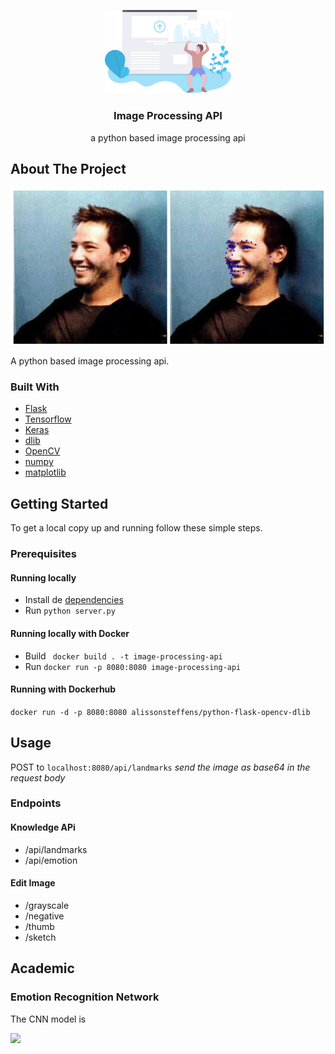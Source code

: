 <!-- PROJECT SHIELDS -->
<!--
*** I'm using markdown "reference style" links for readability.
*** Reference links are enclosed in brackets [ ] instead of parentheses ( ).
*** See the bottom of this document for the declaration of the reference variables
*** for contributors-url, forks-url, etc. This is an optional, concise syntax you may use.
*** https://www.markdownguide.org/basic-syntax/#reference-style-links
-->

<!-- PROJECT LOGO -->
<p align="center">
  <a href="https://github.com/github_username/repo">
    <img src="demo/cover.svg" alt="Logo" width="40%">
  </a>

  <h3 align="center">Image Processing API</h3>

  <p align="center">
    a python based image processing api
  </p>
</p>


<!-- ABOUT THE PROJECT -->

## About The Project

![](/demo/landmark.png)

A python based image processing api.


### Built With

* [Flask](https://github.com/pallets/flask)
* [Tensorflow](https://github.com/tensorflow/tensorflow)
* [Keras](https://github.com/keras-team/keras)
* [dlib](https://github.com/davisking/dlib)
* [OpenCV](https://github.com/opencv/opencv)
* [numpy](https://github.com/numpy/numpy)
* [matplotlib](https://github.com/matplotlib/matplotlib)

<!-- GETTING STARTED -->
## Getting Started

To get a local copy up and running follow these simple steps.

### Prerequisites

#### Running locally
* Install de [dependencies](requirements.txt)
* Run ``` python server.py ``` 
  
#### Running locally with Docker

* Build ``` docker build . -t image-processing-api```
* Run ``` docker run -p 8080:8080 image-processing-api ```

#### Running with Dockerhub 
``` docker run -d -p 8080:8080 alissonsteffens/python-flask-opencv-dlib ```

## Usage
POST to ```localhost:8080/api/landmarks``` *send the image as base64 in the request body*

### Endpoints

#### Knowledge APi
* /api/landmarks
* /api/emotion

#### Edit Image
* /grayscale
* /negative
* /thumb
* /sketch


## Academic

### Emotion Recognition Network

The CNN model is

![](demo/model.png)
